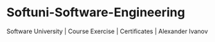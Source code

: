 # Softuni-Software-Engineering
Software University | Course Exercise | Certificates | Alexander Ivanov
